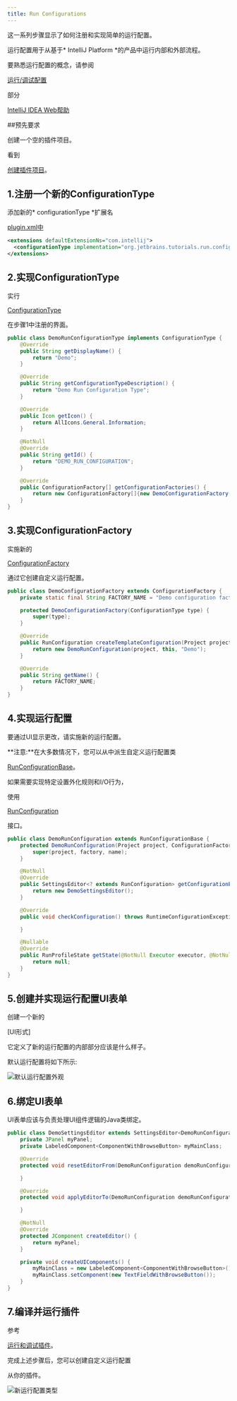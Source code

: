 ```yaml
---
title: Run Configurations
---
```


这一系列步骤显示了如何注册和实现简单的运行配置。

运行配置用于从基于* IntelliJ Platform *的产品中运行内部和外部流程。

要熟悉运行配置的概念，请参阅

[运行/调试配置](https://www.jetbrains.com/idea/help/run-debug-configuration.html)

部分

[IntelliJ IDEA Web帮助](https://www.jetbrains.com/idea/help/intellij-idea.html)


##预先要求


创建一个空的插件项目。

看到

[创建插件项目](/basics/getting_started/creating_plugin_project.md)。


## 1.注册一个新的ConfigurationType


添加新的* configurationType *扩展名

[plugin.xml中](https://github.com/JetBrains/intellij-sdk-docs/blob/master/code_samples/run_configuration/resources/META-INF/plugin.xml)


```xml
<extensions defaultExtensionNs="com.intellij">
  <configurationType implementation="org.jetbrains.tutorials.run.configuration.DemoRunConfigurationType"/>
</extensions>
```

## 2.实现ConfigurationType


实行

[ConfigurationType](upsource:///platform/lang-api/src/com/intellij/execution/configurations/ConfigurationType.java)

在步骤1中注册的界面。


```java
public class DemoRunConfigurationType implements ConfigurationType {
    @Override
    public String getDisplayName() {
        return "Demo";
    }

    @Override
    public String getConfigurationTypeDescription() {
        return "Demo Run Configuration Type";
    }

    @Override
    public Icon getIcon() {
        return AllIcons.General.Information;
    }

    @NotNull
    @Override
    public String getId() {
        return "DEMO_RUN_CONFIGURATION";
    }

    @Override
    public ConfigurationFactory[] getConfigurationFactories() {
        return new ConfigurationFactory[]{new DemoConfigurationFactory(this)};
    }
}
```

## 3.实现ConfigurationFactory


实施新的

[ConfigurationFactory](upsource:///platform/lang-api/src/com/intellij/execution/configurations/ConfigurationFactory.java)

通过它创建自定义运行配置。


```java
public class DemoConfigurationFactory extends ConfigurationFactory {
    private static final String FACTORY_NAME = "Demo configuration factory";

    protected DemoConfigurationFactory(ConfigurationType type) {
        super(type);
    }

    @Override
    public RunConfiguration createTemplateConfiguration(Project project) {
        return new DemoRunConfiguration(project, this, "Demo");
    }

    @Override
    public String getName() {
        return FACTORY_NAME;
    }
}

```

## 4.实现运行配置


要通过UI显示更改，请实施新的运行配置。


**注意:**在大多数情况下，您可以从中派生自定义运行配置类

[RunConfigurationBase](upsource:///platform/lang-api/src/com/intellij/execution/configurations/RunConfigurationBase.java)。

如果需要实现特定设置外化规则和I/O行为，

使用

[RunConfiguration](upsource:///platform/lang-api/src/com/intellij/execution/configurations/RunConfiguration.java)

接口。


```java
public class DemoRunConfiguration extends RunConfigurationBase {
    protected DemoRunConfiguration(Project project, ConfigurationFactory factory, String name) {
        super(project, factory, name);
    }

    @NotNull
    @Override
    public SettingsEditor<? extends RunConfiguration> getConfigurationEditor() {
        return new DemoSettingsEditor();
    }

    @Override
    public void checkConfiguration() throws RuntimeConfigurationException {

    }

    @Nullable
    @Override
    public RunProfileState getState(@NotNull Executor executor, @NotNull ExecutionEnvironment executionEnvironment) throws ExecutionException {
        return null;
    }
}
```

## 5.创建并实现运行配置UI表单


创建一个新的

[UI形式]

它定义了新的运行配置的内部部分应该是什么样子。

默认运行配置将如下所示:


![默认运行配置外观](run_configurations/img/ui_form.png)


## 6.绑定UI表单


UI表单应该与负责处理UI组件逻辑的Java类绑定。


```java
public class DemoSettingsEditor extends SettingsEditor<DemoRunConfiguration> {
    private JPanel myPanel;
    private LabeledComponent<ComponentWithBrowseButton> myMainClass;

    @Override
    protected void resetEditorFrom(DemoRunConfiguration demoRunConfiguration) {

    }

    @Override
    protected void applyEditorTo(DemoRunConfiguration demoRunConfiguration) throws ConfigurationException {

    }

    @NotNull
    @Override
    protected JComponent createEditor() {
        return myPanel;
    }

    private void createUIComponents() {
        myMainClass = new LabeledComponent<ComponentWithBrowseButton>();
        myMainClass.setComponent(new TextFieldWithBrowseButton());
    }
}
```

## 7.编译并运行插件


参考

[运行和调试插件](/basics/getting_started/running_and_debugging_a_plugin.md)。


完成上述步骤后，您可以创建自定义运行配置

从你的插件。


![新运行配置类型](run_configurations/img/new_run_configuration.png)


